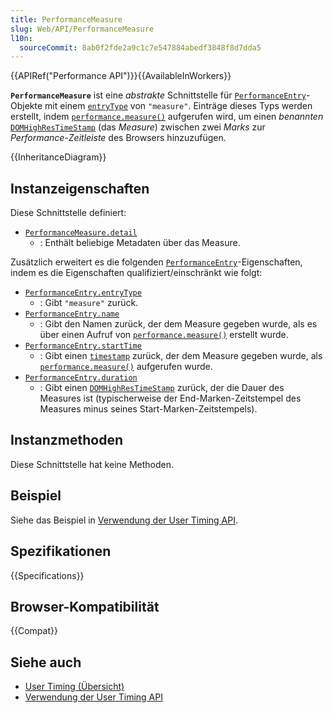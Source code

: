 ```yaml
---
title: PerformanceMeasure
slug: Web/API/PerformanceMeasure
l10n:
  sourceCommit: 8ab0f2fde2a9c1c7e547884abedf3848f8d7dda5
---
```


{{APIRef("Performance API")}}{{AvailableInWorkers}}

**`PerformanceMeasure`** ist eine _abstrakte_ Schnittstelle für [`PerformanceEntry`](/de/docs/Web/API/PerformanceEntry)-Objekte mit einem [`entryType`](/de/docs/Web/API/PerformanceEntry/entryType) von `"measure"`. Einträge dieses Typs werden erstellt, indem [`performance.measure()`](/de/docs/Web/API/Performance/measure) aufgerufen wird, um einen _benannten_ [`DOMHighResTimeStamp`](/de/docs/Web/API/DOMHighResTimeStamp) (das _Measure_) zwischen zwei _Marks_ zur _Performance-Zeitleiste_ des Browsers hinzuzufügen.

{{InheritanceDiagram}}

## Instanzeigenschaften

Diese Schnittstelle definiert:

- [`PerformanceMeasure.detail`](/de/docs/Web/API/PerformanceMeasure/detail)
  - : Enthält beliebige Metadaten über das Measure.

Zusätzlich erweitert es die folgenden [`PerformanceEntry`](/de/docs/Web/API/PerformanceEntry)-Eigenschaften, indem es die Eigenschaften qualifiziert/einschränkt wie folgt:

- [`PerformanceEntry.entryType`](/de/docs/Web/API/PerformanceEntry/entryType)
  - : Gibt `"measure"` zurück.
- [`PerformanceEntry.name`](/de/docs/Web/API/PerformanceEntry/name)
  - : Gibt den Namen zurück, der dem Measure gegeben wurde, als es über einen Aufruf von [`performance.measure()`](/de/docs/Web/API/Performance/measure) erstellt wurde.
- [`PerformanceEntry.startTime`](/de/docs/Web/API/PerformanceEntry/startTime)
  - : Gibt einen [`timestamp`](/de/docs/Web/API/DOMHighResTimeStamp) zurück, der dem Measure gegeben wurde, als [`performance.measure()`](/de/docs/Web/API/Performance/measure) aufgerufen wurde.
- [`PerformanceEntry.duration`](/de/docs/Web/API/PerformanceEntry/duration)
  - : Gibt einen [`DOMHighResTimeStamp`](/de/docs/Web/API/DOMHighResTimeStamp) zurück, der die Dauer des Measures ist (typischerweise der End-Marken-Zeitstempel des Measures minus seines Start-Marken-Zeitstempels).

## Instanzmethoden

Diese Schnittstelle hat keine Methoden.

## Beispiel

Siehe das Beispiel in [Verwendung der User Timing API](/de/docs/Web/API/Performance_API/User_timing).

## Spezifikationen

{{Specifications}}

## Browser-Kompatibilität

{{Compat}}

## Siehe auch

- [User Timing (Übersicht)](/de/docs/Web/API/Performance_API/User_timing)
- [Verwendung der User Timing API](/de/docs/Web/API/Performance_API/User_timing)
